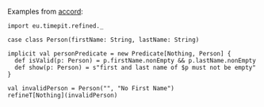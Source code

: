 Examples from [accord][accord]:

```tut
import eu.timepit.refined._

case class Person(firstName: String, lastName: String)

implicit val personPredicate = new Predicate[Nothing, Person] {
  def isValid(p: Person) = p.firstName.nonEmpty && p.lastName.nonEmpty
  def show(p: Person) = s"first and last name of $p must not be empty"
}

val invalidPerson = Person("", "No First Name")
refineT[Nothing](invalidPerson)
```

[accord]: https://github.com/wix/accord
